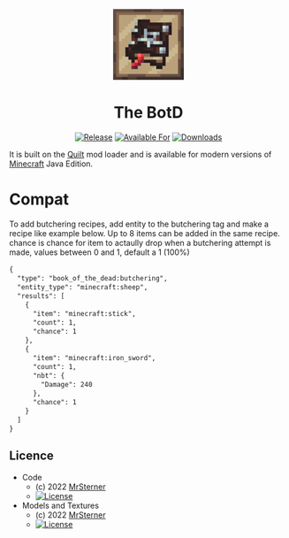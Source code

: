 <div align="center">

<img alt="The BotD Icon" src="src/main/resources/assets/book_of_the_dead/icon.png" width="128">

# The BotD

<!-- todo: replace 494721 with your CurseForge project id -->
[![Release](https://img.shields.io/github/v/release/mrsterner/TheBotD?style=for-the-badge&include_prereleases&sort=semver)][releases]
[![Available For](https://img.shields.io/badge/dynamic/json?label=Available%20For&style=for-the-badge&color=34aa2f&query=gameVersionLatestFiles%5B0%5D.gameVersion&url=https%3A%2F%2Faddons-ecs.forgesvc.net%2Fapi%2Fv2%2Faddon%2F494721)][curseforge]
[![Downloads](https://img.shields.io/badge/dynamic/json?label=Downloads&style=for-the-badge&color=f16436&query=downloadCount&url=https%3A%2F%2Faddons-ecs.forgesvc.net%2Fapi%2Fv2%2Faddon%2F494721)][curseforge:files]
</div>



It is built on the [Quilt][quilt] mod loader and is available for modern
versions of [Minecraft][minecraft] Java Edition.

# Compat
To add butchering recipes, add entity to the butchering tag and make a recipe like example below. Up to 8 items can be added in the same recipe. chance is chance for item to actaully drop when a butchering attempt is made, values between 0 and 1, default a 1 (100%)
```
{
  "type": "book_of_the_dead:butchering",
  "entity_type": "minecraft:sheep",
  "results": [
    {
      "item": "minecraft:stick",
      "count": 1,
      "chance": 1
    },
    {
      "item": "minecraft:iron_sword",
      "count": 1,
      "nbt": {
        "Damage": 240
      },
      "chance": 1
    }
  ]
}
```


## Licence
* Code
    - (c) 2022  [MrSterner]
    - [![License](https://img.shields.io/badge/License-MIT%201.0-cyan.svg?style=flat-square)](https://opensource.org/licenses/MIT)
* Models and Textures
    - (c) 2022  [MrSterner]
    - [![License](https://img.shields.io/badge/License-ARR-red.svg?style=flat-square)](https://opensource.org/licenses/ARR)


[curseforge]: https://curseforge.com/minecraft/mc-mods/book_of_the_dead/files
[curseforge:files]: https://curseforge.com/minecraft/mc-mods/book_of_the_dead/files
[quilt]: https://quiltmc.org/
[minecraft]: https://minecraft.net/
[releases]: https://github.com/mrsterner/TheBotD/releases
[mrsterner]: https://github.com/mrsterner
